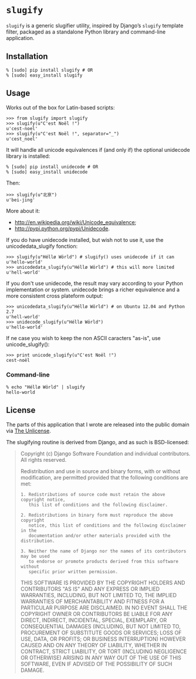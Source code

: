 # `slugify`

`slugify` is a generic slugifier utility, inspired by Django’s `slugify`
template filter, packaged as a standalone Python library and command-line
application.

## Installation

    % [sudo] pip install slugify # OR
    % [sudo] easy_install slugify


## Usage

Works out of the box for Latin-based scripts:

    >>> from slugify import slugify
    >>> slugify(u"C'est Noël !")
    u'cest-noel'
    >>> slugify(u"C'est Noël !", separator="_")
    u'cest_noel'

It will handle all unicode equivalences if (and only if) the optional
unidecode library is installed:

    % [sudo] pip install unidecode # OR
    % [sudo] easy_install unidecode

Then:

    >>> slugify(u"北亰")
    u'bei-jing'

More about it:
  - http://en.wikipedia.org/wiki/Unicode_equivalence;
  - http://pypi.python.org/pypi/Unidecode.

If you do have unidecode installed, but wish not to use it, use the
unicodedata_slugify fonction:

    >>> slugify(u"Héllø Wörld") # slugify() uses unidecode if it can
    u'hello-world'
    >>> unicodedata_slugify(u"Héllø Wörld") # this will more limited
    u'hell-world'

If you don't use unidecode, the result may vary according to your Python
implementation or system. unidecode brings a richer equivalence and
a more consistent cross plateform output:

    >>> unicodedata_slugify(u"Héllø Wörld") # on Ubuntu 12.04 and Python 2.7
    u'hell-world'
    >>> unidecode_slugify(u"Héllø Wörld")
    u'hello-world'

If ne case you wish to keep the non ASCII caracters "as-is", use
unicode_slugify():

    >>> print unicode_slugify(u"C'est Noël !")
    cest-noël

### Command-line

    % echo "Héllø Wörld" | slugify
    hello-world

## License

The parts of this application that I wrote are released into the public domain
via [The Unlicense](http://unlicense.org/).

The slugifying routine is derived from Django, and as such is BSD-licensed:

> Copyright (c) Django Software Foundation and individual contributors.
> All rights reserved.
>
> Redistribution and use in source and binary forms, with or without modification,
> are permitted provided that the following conditions are met:
>
>     1. Redistributions of source code must retain the above copyright notice,
>        this list of conditions and the following disclaimer.
>
>     2. Redistributions in binary form must reproduce the above copyright
>        notice, this list of conditions and the following disclaimer in the
>        documentation and/or other materials provided with the distribution.
>
>     3. Neither the name of Django nor the names of its contributors may be used
>        to endorse or promote products derived from this software without
>        specific prior written permission.
>
> THIS SOFTWARE IS PROVIDED BY THE COPYRIGHT HOLDERS AND CONTRIBUTORS "AS IS" AND
> ANY EXPRESS OR IMPLIED WARRANTIES, INCLUDING, BUT NOT LIMITED TO, THE IMPLIED
> WARRANTIES OF MERCHANTABILITY AND FITNESS FOR A PARTICULAR PURPOSE ARE
> DISCLAIMED. IN NO EVENT SHALL THE COPYRIGHT OWNER OR CONTRIBUTORS BE LIABLE FOR
> ANY DIRECT, INDIRECT, INCIDENTAL, SPECIAL, EXEMPLARY, OR CONSEQUENTIAL DAMAGES
> (INCLUDING, BUT NOT LIMITED TO, PROCUREMENT OF SUBSTITUTE GOODS OR SERVICES;
> LOSS OF USE, DATA, OR PROFITS; OR BUSINESS INTERRUPTION) HOWEVER CAUSED AND ON
> ANY THEORY OF LIABILITY, WHETHER IN CONTRACT, STRICT LIABILITY, OR TORT
> (INCLUDING NEGLIGENCE OR OTHERWISE) ARISING IN ANY WAY OUT OF THE USE OF THIS
> SOFTWARE, EVEN IF ADVISED OF THE POSSIBILITY OF SUCH DAMAGE.
